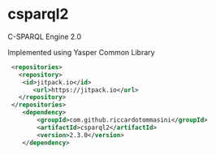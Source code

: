 # csparql2
C-SPARQL Engine 2.0

Implemented using Yasper Common Library


```xml
 <repositories>
   <repository>
    <id>jitpack.io</id>
       <url>https://jitpack.io</url>
   </repository>
 </repositories>
	<dependency>
	    <groupId>com.github.riccardotommasini</groupId>
	    <artifactId>csparql2</artifactId>
	    <version>2.3.0</version>
	</dependency>
```
